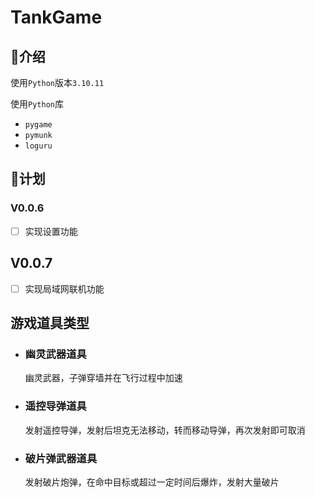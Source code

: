 # TankGame

## 📄介绍
使用`Python`版本`3.10.11`

使用`Python`库
- `pygame`
- `pymunk`
- `loguru`

## 🎯计划
### V0.0.6
- [ ] 实现设置功能

## V0.0.7 
- [ ] 实现局域网联机功能


## 游戏道具类型

- ### 幽灵武器道具

    幽灵武器，子弹穿墙并在飞行过程中加速

- ### 遥控导弹道具

    发射遥控导弹，发射后坦克无法移动，转而移动导弹，再次发射即可取消

- ### 破片弹武器道具

    发射破片炮弹，在命中目标或超过一定时间后爆炸，发射大量破片